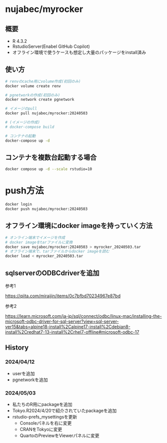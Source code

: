 # nujabec/myrocker

## 概要

- R 4.3.2
- RstudioServer(Enabel GitHub Copilot)
- オフライン環境で使うケースも想定し大量のパッケージをinstall済み

## 使い方

```bash
# renvのcache用にvolume作成(初回のみ)
docker volume create renv

# pgnetworkの作成(初回のみ)
docker network create pgnetwork

# イメージのpull
docker pull nujabec/myrocker:20240503

# (イメージの作成)
# docker-compose build 

# コンテナの起動
docker-compose up -d
```

## コンテナを複数台起動する場合

```bash
docker compose up -d --scale rstudio=10
```
 
# push方法

```bash
docker login
docker push nujabec/myrocker:20240503
```

## オフライン環境にdocker imageを持っていく方法

```bash
# オンライン端末でイメージを作成
# docker imageをtarファイルに変換
docker save nujabec/myrocker:20240503 > myrocker_20240503.tar
# オフライン端末で、tarファイルからdocker imageを読む
docker load < myrocker_20240503.tar
```
## sqlserverのODBCdriverを追加

参考1

https://qiita.com/miraijin/items/0c7bfbd70234967e87bd

参考2

https://learn.microsoft.com/ja-jp/sql/connect/odbc/linux-mac/installing-the-microsoft-odbc-driver-for-sql-server?view=sql-server-ver15&tabs=alpine18-install%2Calpine17-install%2Cdebian8-install%2Credhat7-13-install%2Crhel7-offline#microsoft-odbc-17

## History

### 2024/04/12

- userを追加
- pgnetworkを追加

### 2024/05/03

- 私たちのR用にpackageを追加
- Tokyo.R2024/4/20で紹介されていたpackageを追加
- rstudio-prefs_mysettingsを更新
  - Consoleパネルを右に変更
  - CRANをTokyoに変更
  - QuartoのPreviewをViewerパネルに変更
